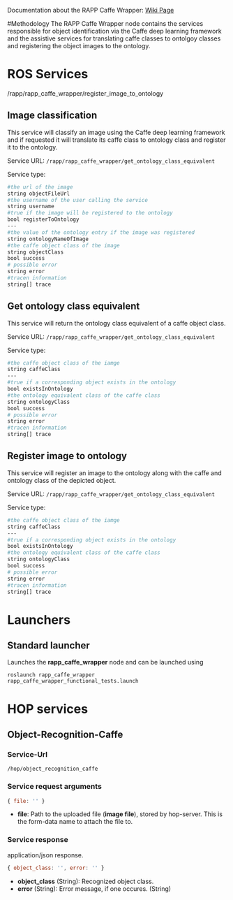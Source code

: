 Documentation about the RAPP Caffe Wrapper: [Wiki Page](https://github.com/rapp-project/rapp-platform/wiki/RAPP-Caffe-Wrapper)

#Methodology
The RAPP Caffe Wrapper node contains the services responsible for object identification via the Caffe deep learning framework and the assistive services for translating caffe classes to ontolgoy classes and registering the object images to the ontology.


# ROS Services

  /rapp/rapp_caffe_wrapper/register_image_to_ontology

## Image classification
This service will classify an image using the Caffe deep learning framework and if requested it will translate its caffe class to ontology class and register it to the ontology.

Service URL: ```/rapp/rapp_caffe_wrapper/get_ontology_class_equivalent```

Service type:
```bash
#the url of the image
string objectFileUrl
#the username of the user calling the service
string username
#true if the image will be registered to the ontology
bool registerToOntology
---
#the value of the ontology entry if the image was registered
string ontologyNameOfImage
#the caffe object class of the image
string objectClass
bool success
# possible error
string error
#tracen information
string[] trace

``` 

## Get ontology class equivalent
This service will return the ontology class equivalent of a caffe object class.

Service URL: ```/rapp/rapp_caffe_wrapper/get_ontology_class_equivalent```

Service type:
```bash
#the caffe object class of the iamge
string caffeClass
---
#true if a corresponding object exists in the ontology
bool existsInOntology
#the ontology equivalent class of the caffe class
string ontologyClass
bool success
# possible error
string error
#tracen information
string[] trace

``` 

## Register image to ontology
This service will register an image to the ontology along with the caffe and ontology class of the depicted object.

Service URL: ```/rapp/rapp_caffe_wrapper/get_ontology_class_equivalent```

Service type:
```bash
#the caffe object class of the iamge
string caffeClass
---
#true if a corresponding object exists in the ontology
bool existsInOntology
#the ontology equivalent class of the caffe class
string ontologyClass
bool success
# possible error
string error
#tracen information
string[] trace

``` 

# Launchers

## Standard launcher

Launches the **rapp_caffe_wrapper** node and can be launched using
``` 
roslaunch rapp_caffe_wrapper rapp_caffe_wrapper_functional_tests.launch
``` 

# HOP services

## Object-Recognition-Caffe

### Service-Url

```
/hop/object_recognition_caffe
```

### Service request arguments

```js
{ file: '' }
```

- **file**: Path to the uploaded file (**image file**), stored by hop-server. This is the form-data name to attach the file to.


### Service response

application/json response.

```js
{ object_class: '', error: '' }
```

- **object_class** (String): Recognized object class.
- **error** (String): Error message, if one occures. (String)

